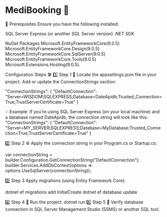 # MediBooking 🏥
📌 Prerequisites Ensure you have the following installed:

SQL Server Express (or another SQL Server version) .NET SDK

NuGet Packages
Microsoft.EntityFrameworkCore(9.0.5) Microsoft.EntityFrameworkCore.Design(9.0.5) Microsoft.EntityFrameworkCore.SqlServer(9.0.5) Microsoft.EntityFrameworkCore.Tools(9.0.5) Microsoft.Extensions.Hosting(9.0.5).

Configuration Steps 🛠️
1️⃣ Step 1 📂 Locate the appsettings.json file in your project. Add or update the ConnectionStrings section:

"ConnectionStrings": { "DefaultConnection": "Server=WISDOM\SQLEXPRESS;Database=DateApidb;Trusted_Connection=True;TrustServerCertificate=True" }

💡 Example:
If you’re using SQL Server Express (on your local machine) and a database named DateApidb, the connection string will look like this: "ConnectionStrings": { "DefaultConnection": "Server=MY_SERVER\SQLEXPRESS;Database=MyDatabase;Trusted_Connection=True;TrustServerCertificate=True" }

2️⃣ Step 2 ⚙️ Apply the connection string in your Program.cs or Startup.cs:

var connectionString = builder.Configuration.GetConnectionString("DefaultConnection"); builder.Services.AddDbContext(options => options.UseSqlServer(connectionString));

3️⃣ Step 3
Apply migrations (using Entity Framework Core):

  dotnet ef migrations add InitialCreate
  dotnet ef database update
  
4️⃣ Step 4
🚀 Run the project:
         dotnet run
5️⃣ Step 5
💾 Verify database connection in SQL Server Management Studio (SSMS) or another SQL tool.
